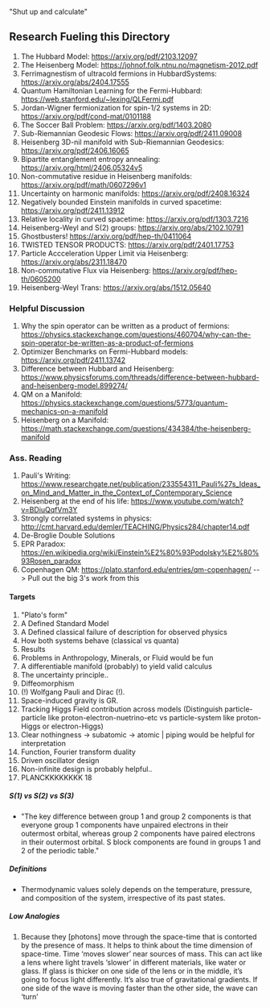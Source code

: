 "Shut up and calculate"

## Research Fueling this Directory
1. The Hubbard Model: https://arxiv.org/pdf/2103.12097
2. The Heisenberg Model: https://johnof.folk.ntnu.no/magnetism-2012.pdf
2. Ferrimagnestism of ultracold fermions in HubbardSystems: https://arxiv.org/abs/2404.17555
3. Quantum Hamiltonian Learning for the Fermi-Hubbard: https://web.stanford.edu/~lexing/QLFermi.pdf
4. Jordan-Wigner fermionization for spin-1/2 systems in 2D: https://arxiv.org/pdf/cond-mat/0101188
5. The Soccer Ball Problem: https://arxiv.org/pdf/1403.2080
6. Sub-Riemannian Geodesic Flows: https://arxiv.org/pdf/2411.09008
7. Heisenberg 3D-nil manifold with Sub-Riemannian Geodesics: https://arxiv.org/pdf/2406.16065
8. Bipartite entanglement entropy annealing: https://arxiv.org/html/2406.05324v5
9. Non-commutative residue in Heisenberg manifolds: https://arxiv.org/pdf/math/0607296v1
10. Uncertainty on harmonic manifolds: https://arxiv.org/pdf/2408.16324
11. Negatively bounded Einstein manifolds in curved spacetime: https://arxiv.org/pdf/2411.13912
12. Relative locality in curved spacetime: https://arxiv.org/pdf/1303.7216
13. Heisenberg-Weyl and S(2) groups: https://arxiv.org/abs/2102.10791
14. Ghostbusters! https://arxiv.org/pdf/hep-th/0411064
15. TWISTED TENSOR PRODUCTS: https://arxiv.org/pdf/2401.17753
16. Particle Accceleration Upper Limit via Heisenberg: https://arxiv.org/abs/2311.18470
17. Non-commutative Flux via Heisenberg: https://arxiv.org/pdf/hep-th/0605200
18. Heisenberg-Weyl Trans: https://arxiv.org/abs/1512.05640



### Helpful Discussion
1. Why the spin operator can be written as a product of fermions: https://physics.stackexchange.com/questions/460704/why-can-the-spin-operator-be-written-as-a-product-of-fermions
2. Optimizer Benchmarks on Fermi-Hubbard models: https://arxiv.org/pdf/2411.13742
3. Difference between Hubbard and Heisenberg: https://www.physicsforums.com/threads/difference-between-hubbard-and-heisenberg-model.899274/
4. QM on a Manifold: https://physics.stackexchange.com/questions/5773/quantum-mechanics-on-a-manifold
5. Heisenberg on a Manifold: https://math.stackexchange.com/questions/434384/the-heisenberg-manifold





### Ass. Reading
1. Pauli's Writing: https://www.researchgate.net/publication/233554311_Pauli%27s_Ideas_on_Mind_and_Matter_in_the_Context_of_Contemporary_Science
2. Heisenberg at the end of his life: https://www.youtube.com/watch?v=BDiuQqfVm3Y
3. Strongly correlated systems in physics: http://cmt.harvard.edu/demler/TEACHING/Physics284/chapter14.pdf
4. De-Broglie Double Solutions
5. EPR Paradox: https://en.wikipedia.org/wiki/Einstein%E2%80%93Podolsky%E2%80%93Rosen_paradox
6. Copenhagen QM: https://plato.stanford.edu/entries/qm-copenhagen/
 --> Pull out the big 3's work from this



#### Targets
1. "Plato's form"
2. A Defined Standard Model
3. A Defined classical failure of description for observed physics
4. How both systems behave (classical vs quanta)
5. Results
6. Problems in Anthropology, Minerals, or Fluid would be fun
7. A differentiable manifold (probably) to yield valid calculus
8. The uncertainty principle..
9. Diffeomorphism
10. (!) Wolfgang Pauli and Dirac (!).
11. Space-induced gravity is GR.
12. Tracking Higgs Field contribution across models (Distinguish particle-particle like proton-electron-nuetrino-etc vs particle-system like proton-Higgs or electron-Higgs)
13. Clear nothingness -> subatomic -> atomic | piping would be helpful for interpretation
14. Function, Fourier transform duality
15. Driven oscillator design
16. Non-infinite design is probably helpful..
17. PLANCKKKKKKKK
18

##### S(1) vs S(2) vs S(3)
* "The key difference between group 1 and group 2 components is that everyone group 1 components have unpaired electrons in their outermost orbital, whereas group 2 components have paired electrons in their outermost orbital. S block components are found in groups 1 and 2 of the periodic table."

##### Definitions
* Thermodynamic values solely depends on the temperature, pressure, and composition of the system, irrespective of its past states.

##### Low Analogies
1.  Because they [photons] move through the space-time that is contorted by the presence of mass. It helps to think about the time dimension of space-time. Time ‘moves slower’ near sources of mass. This can act like a lens where light travels ‘slower’ in different materials, like water or glass. If glass is thicker on one side of the lens or in the middle, it’s going to focus light differently. It’s also true of gravitational gradients. If one side of the wave is moving faster than the other side, the wave can ‘turn’